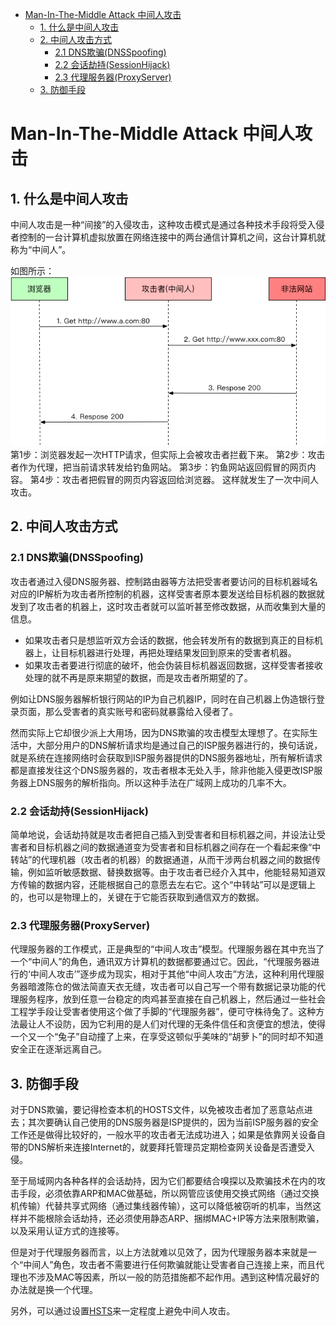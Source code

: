 
<!-- @import "[TOC]" {cmd="toc" depthFrom=1 depthTo=6 orderedList=false} -->

<!-- code_chunk_output -->

* [Man-In-The-Middle Attack 中间人攻击](#man-in-the-middle-attack-中间人攻击)
	* [1. 什么是中间人攻击](#1-什么是中间人攻击)
	* [2. 中间人攻击方式](#2-中间人攻击方式)
		* [2.1 DNS欺骗(DNSSpoofing)](#21-dns欺骗dnsspoofing)
		* [2.2 会话劫持(SessionHijack)](#22-会话劫持sessionhijack)
		* [2.3 代理服务器(ProxyServer)](#23-代理服务器proxyserver)
	* [3. 防御手段](#3-防御手段)

<!-- /code_chunk_output -->

# Man-In-The-Middle Attack 中间人攻击

## 1. 什么是中间人攻击
中间人攻击是一种“间接”的入侵攻击，这种攻击模式是通过各种技术手段将受入侵者控制的一台计算机虚拟放置在网络连接中的两台通信计算机之间，这台计算机就称为“中间人”。

如图所示：
![中间人攻击_1](https://github.com/Kilin9527/Frontend_And_Backend_Knowledge/blob/master/assets/images/security/Security_MITM_Attack_1.png?raw=true)
第1步：浏览器发起一次HTTP请求，但实际上会被攻击者拦截下来。
第2步：攻击者作为代理，把当前请求转发给钓鱼网站。
第3步：钓鱼网站返回假冒的网页内容。
第4步：攻击者把假冒的网页内容返回给浏览器。
这样就发生了一次中间人攻击。

## 2. 中间人攻击方式
### 2.1 DNS欺骗(DNSSpoofing)
攻击者通过入侵DNS服务器、控制路由器等方法把受害者要访问的目标机器域名对应的IP解析为攻击者所控制的机器，这样受害者原本要发送给目标机器的数据就发到了攻击者的机器上，这时攻击者就可以监听甚至修改数据，从而收集到大量的信息。
* 如果攻击者只是想监听双方会话的数据，他会转发所有的数据到真正的目标机器上，让目标机器进行处理，再把处理结果发回到原来的受害者机器。
* 如果攻击者要进行彻底的破坏，他会伪装目标机器返回数据，这样受害者接收处理的就不再是原来期望的数据，而是攻击者所期望的了。

例如让DNS服务器解析银行网站的IP为自己机器IP，同时在自己机器上伪造银行登录页面，那么受害者的真实账号和密码就暴露给入侵者了。

然而实际上它却很少派上大用场，因为DNS欺骗的攻击模型太理想了。在实际生活中，大部分用户的DNS解析请求均是通过自己的ISP服务器进行的，换句话说，就是系统在连接网络时会获取到ISP服务器提供的DNS服务器地址，所有解析请求都是直接发往这个DNS服务器的，攻击者根本无处入手，除非他能入侵更改ISP服务器上DNS服务的解析指向。所以这种手法在广域网上成功的几率不大。

### 2.2 会话劫持(SessionHijack)
简单地说，会话劫持就是攻击者把自己插入到受害者和目标机器之间，并设法让受害者和目标机器之间的数据通道变为受害者和目标机器之间存在一个看起来像“中转站”的代理机器（攻击者的机器）的数据通道，从而干涉两台机器之间的数据传输，例如监听敏感数据、替换数据等。由于攻击者已经介入其中，他能轻易知道双方传输的数据内容，还能根据自己的意愿去左右它。这个“中转站”可以是逻辑上的，也可以是物理上的，关键在于它能否获取到通信双方的数据。

### 2.3 代理服务器(ProxyServer)
代理服务器的工作模式，正是典型的“中间人攻击”模型。代理服务器在其中充当了一个“中间人”的角色，通讯双方计算机的数据都要通过它。因此，“代理服务器进行的‘中间人攻击’”逐步成为现实，相对于其他“中间人攻击”方法，这种利用代理服务器暗渡陈仓的做法简直天衣无缝，攻击者可以自己写一个带有数据记录功能的代理服务程序，放到任意一台稳定的肉鸡甚至直接在自己机器上，然后通过一些社会工程学手段让受害者使用这个做了手脚的“代理服务器”，便可守株待兔了。这种方法最让人不设防，因为它利用的是人们对代理的无条件信任和贪便宜的想法，使得一个又一个“兔子”自动撞了上来，在享受这顿似乎美味的“胡萝卜”的同时却不知道安全正在逐渐远离自己。

## 3. 防御手段
对于DNS欺骗，要记得检查本机的HOSTS文件，以免被攻击者加了恶意站点进去；其次要确认自己使用的DNS服务器是ISP提供的，因为当前ISP服务器的安全工作还是做得比较好的，一般水平的攻击者无法成功进入；如果是依靠网关设备自带的DNS解析来连接Internet的，就要拜托管理员定期检查网关设备是否遭受入侵。

至于局域网内各种各样的会话劫持，因为它们都要结合嗅探以及欺骗技术在内的攻击手段，必须依靠ARP和MAC做基础，所以网管应该使用交换式网络（通过交换机传输）代替共享式网络（通过集线器传输），这可以降低被窃听的机率，当然这样并不能根除会话劫持，还必须使用静态ARP、捆绑MAC+IP等方法来限制欺骗，以及采用认证方式的连接等。

但是对于代理服务器而言，以上方法就难以见效了，因为代理服务器本来就是一个“中间人”角色，攻击者不需要进行任何欺骗就能让受害者自己连接上来，而且代理也不涉及MAC等因素，所以一般的防范措施都不起作用。遇到这种情况最好的办法就是换一个代理。

另外，可以通过设置[HSTS](https://github.com/Kilin9527/Frontend_And_Backend_Knowledge/blob/master/documents/security/manInTheMiddle_defence_Strick-Transport-Security.md)来一定程度上避免中间人攻击。